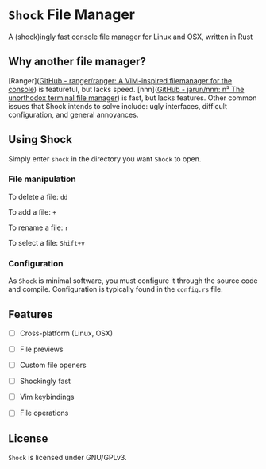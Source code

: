 # `Shock` File Manager

A (shock)ingly fast console file manager for Linux and OSX, written in Rust

## Why another file manager?

[Ranger]([GitHub - ranger/ranger: A VIM-inspired filemanager for the console](https://github.com/ranger/ranger)) is featureful, but lacks speed. [nnn]([GitHub - jarun/nnn: n³ The unorthodox terminal file manager](https://github.com/jarun/nnn)) is fast, but lacks features. Other common issues that Shock intends to solve include: ugly interfaces, difficult configuration, and general annoyances.

## Using Shock

Simply enter `shock` in the directory you want `Shock` to open.

### File manipulation

To delete a file: `dd`

To add a file: `+`

To rename a file: `r`

To select a file: `Shift+v`

### Configuration

As `Shock` is minimal software, you must configure it through the source code and compile. Configuration is typically found in the `config.rs` file.

## Features

- [ ] Cross-platform (Linux, OSX)

- [ ] File previews

- [ ] Custom file openers

- [ ] Shockingly fast

- [ ] Vim keybindings

- [ ] File operations

## License

`Shock` is licensed under GNU/GPLv3.





